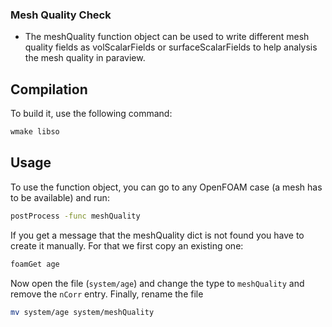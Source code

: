 ### Mesh Quality Check ###

*  The meshQuality function object can be used to write different mesh quality fields as volScalarFields or surfaceScalarFields to help analysis the mesh quality in paraview.

## Compilation ##

To build it, use the following command:
```bash
wmake libso
```

## Usage ##
To use the function object, you can go to any OpenFOAM case (a mesh has to be available) and run:

```bash
postProcess -func meshQuality
```

If you get a message that the meshQuality dict is not found you have to create it manually. For that we first copy an existing one:

```bash
foamGet age
```

Now open the file (`system/age`) and change the type to `meshQuality` and remove the `nCorr` entry. Finally, rename the file

```bash
mv system/age system/meshQuality
```




